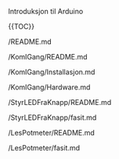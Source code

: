 Introduksjon til Arduino

{{TOC}}

/README.md

/KomIGang/README.md

/KomIGang/Installasjon.md

/KomIGang/Hardware.md

/StyrLEDFraKnapp/README.md

/StyrLEDFraKnapp/fasit.md

/LesPotmeter/README.md

/LesPotmeter/fasit.md

